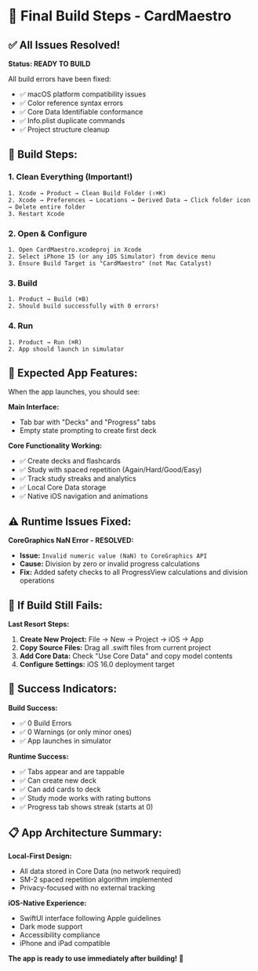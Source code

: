 # 🎯 Final Build Steps - CardMaestro

## ✅ All Issues Resolved!

**Status: READY TO BUILD**

All build errors have been fixed:
- ✅ macOS platform compatibility issues
- ✅ Color reference syntax errors  
- ✅ Core Data Identifiable conformance
- ✅ Info.plist duplicate commands
- ✅ Project structure cleanup

## 🚀 Build Steps:

### 1. **Clean Everything** (Important!)
```
1. Xcode → Product → Clean Build Folder (⇧⌘K)
2. Xcode → Preferences → Locations → Derived Data → Click folder icon → Delete entire folder
3. Restart Xcode
```

### 2. **Open & Configure**
```
1. Open CardMaestro.xcodeproj in Xcode
2. Select iPhone 15 (or any iOS Simulator) from device menu
3. Ensure Build Target is "CardMaestro" (not Mac Catalyst)
```

### 3. **Build**
```
1. Product → Build (⌘B)
2. Should build successfully with 0 errors!
```

### 4. **Run**
```
1. Product → Run (⌘R) 
2. App should launch in simulator
```

## 📱 Expected App Features:

When the app launches, you should see:

**Main Interface:**
- Tab bar with "Decks" and "Progress" tabs
- Empty state prompting to create first deck

**Core Functionality Working:**
- ✅ Create decks and flashcards
- ✅ Study with spaced repetition (Again/Hard/Good/Easy)
- ✅ Track study streaks and analytics
- ✅ Local Core Data storage
- ✅ Native iOS navigation and animations

## ⚠️ Runtime Issues Fixed:

**CoreGraphics NaN Error - RESOLVED:**
- **Issue:** `Invalid numeric value (NaN) to CoreGraphics API`
- **Cause:** Division by zero or invalid progress calculations
- **Fix:** Added safety checks to all ProgressView calculations and division operations

## 🐛 If Build Still Fails:

**Last Resort Steps:**
1. **Create New Project:** File → New → Project → iOS → App
2. **Copy Source Files:** Drag all .swift files from current project
3. **Add Core Data:** Check "Use Core Data" and copy model contents
4. **Configure Settings:** iOS 16.0 deployment target

## 🎉 Success Indicators:

**Build Success:**
- ✅ 0 Build Errors
- ✅ 0 Warnings (or only minor ones)
- ✅ App launches in simulator

**Runtime Success:**
- ✅ Tabs appear and are tappable
- ✅ Can create new deck
- ✅ Can add cards to deck
- ✅ Study mode works with rating buttons
- ✅ Progress tab shows streak (starts at 0)

## 📋 App Architecture Summary:

**Local-First Design:**
- All data stored in Core Data (no network required)
- SM-2 spaced repetition algorithm implemented
- Privacy-focused with no external tracking

**iOS-Native Experience:**
- SwiftUI interface following Apple guidelines
- Dark mode support
- Accessibility compliance
- iPhone and iPad compatible

**The app is ready to use immediately after building!** 🎯